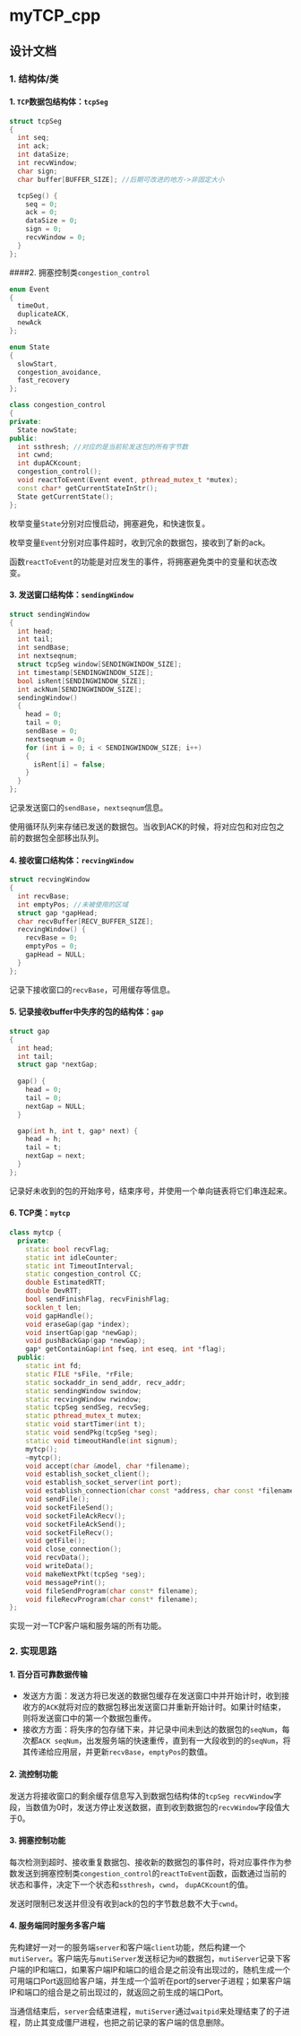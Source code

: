 # myTCP_cpp

## 设计文档

### 1.   结构体/类

#### 1. `TCP`数据包结构体：`tcpSeg`

```c++
struct tcpSeg
{
  int seq;
  int ack;
  int dataSize;
  int recvWindow;
  char sign;
  char buffer[BUFFER_SIZE]; //后期可改进的地方->非固定大小

  tcpSeg() {
    seq = 0;
    ack = 0;
    dataSize = 0;
    sign = 0;
    recvWindow = 0;
  }	
};
```

####2. 拥塞控制类`congestion_control`

```c++
enum Event
{
  timeOut,
  duplicateACK, 
  newAck
};

enum State
{
  slowStart,
  congestion_avoidance,
  fast_recovery
};

class congestion_control
{
private:
  State nowState;
public:
  int ssthresh; //对应的是当前轮发送包的所有字节数
  int cwnd;
  int dupACKcount;
  congestion_control();
  void reactToEvent(Event event, pthread_mutex_t *mutex);
  const char* getCurrentStateInStr();
  State getCurrentState();
};
```

枚举变量`State`分别对应慢启动，拥塞避免，和快速恢复。

枚举变量`Event`分别对应事件超时，收到冗余的数据包，接收到了新的ack。

函数`reactToEvent`的功能是对应发生的事件，将拥塞避免类中的变量和状态改变。

#### 3. 发送窗口结构体：`sendingWindow` 

```c++
struct sendingWindow
{
  int head;
  int tail;
  int sendBase;
  int nextseqnum;
  struct tcpSeg window[SENDINGWINDOW_SIZE];
  int timestamp[SENDINGWINDOW_SIZE];
  bool isRent[SENDINGWINDOW_SIZE];
  int ackNum[SENDINGWINDOW_SIZE];
  sendingWindow()
  {
    head = 0;
    tail = 0;
    sendBase = 0;
    nextseqnum = 0;
    for (int i = 0; i < SENDINGWINDOW_SIZE; i++)
    {
      isRent[i] = false;
    }
  }
};
```

记录发送窗口的`sendBase`，`nextseqnum`信息。

使用循环队列来存储已发送的数据包。当收到ACK的时候，将对应包和对应包之前的数据包全部移出队列。

#### 4. 接收窗口结构体：`recvingWindow `

```c++
struct recvingWindow
{
  int recvBase;
  int emptyPos; //未被使用的区域
  struct gap *gapHead;
  char recvBuffer[RECV_BUFFER_SIZE];
  recvingWindow() {
    recvBase = 0;
    emptyPos = 0;
    gapHead = NULL;
  }
};
```

记录下接收窗口的`recvBase`，可用缓存等信息。 

#### 5. 记录接收buffer中失序的包的结构体：`gap`

```c++
struct gap
{
  int head;
  int tail;
  struct gap *nextGap;
  
  gap() {
    head = 0;
    tail = 0;
    nextGap = NULL;
  }

  gap(int h, int t, gap* next) {
    head = h;
    tail = t;
    nextGap = next;
  }
};
```

记录好未收到的包的开始序号，结束序号，并使用一个单向链表将它们串连起来。 

#### 6. TCP类：`mytcp` 

```c++
class mytcp {
  private:
    static bool recvFlag;
    static int idleCounter;
    static int TimeoutInterval;
    static congestion_control CC;
    double EstimatedRTT;
    double DevRTT;
    bool sendFinishFlag, recvFinishFlag;
    socklen_t len;
    void gapHandle();
    void eraseGap(gap *index);
    void insertGap(gap *newGap);
    void pushBackGap(gap *newGap);
    gap* getContainGap(int fseq, int eseq, int *flag);
  public:
    static int fd;
    static FILE *sFile, *rFile;
    static sockaddr_in send_addr, recv_addr;
    static sendingWindow swindow;
    static recvingWindow rwindow;
    static tcpSeg sendSeg, recvSeg;
    static pthread_mutex_t mutex;
    static void startTimer(int t);
    static void sendPkg(tcpSeg *seg);
    static void timeoutHandle(int signum);
    mytcp();
    ~mytcp();
    void accept(char &model, char *filename);
    void establish_socket_client();
    void establish_socket_server(int port);
    void establish_connection(char const *address, char const *filename, char const model);
    void sendFile();
    void socketFileSend();
    void socketFileAckRecv();
    void socketFileAckSend();
    void socketFileRecv(); 
    void getFile();
    void close_connection();
    void recvData();
    void writeData();
    void makeNextPkt(tcpSeg *seg);
    void messagePrint();
    void fileSendProgram(char const* filename);
    void fileRecvProgram(char const* filename);
};
```

实现一对一TCP客户端和服务端的所有功能。

### 2. 实现思路

#### 1. 百分百可靠数据传输

- 发送方方面：发送方将已发送的数据包缓存在发送窗口中并开始计时，收到接收方的`ACK`就将对应的数据包移出发送窗口并重新开始计时。如果计时结束，则将发送窗口中的第一个数据包重传。 
- 接收方方面：将失序的包存储下来，并记录中间未到达的数据包的`seqNum`，每次都`ACK seqNum`，出发服务端的快速重传，直到有一大段收到的的`seqNum`，将其传递给应用层，并更新`recvBase`，`emptyPos`的数值。

#### 2. 流控制功能 

发送方将接收窗口的剩余缓存信息写入到数据包结构体的`tcpSeg recvWindow`字段，当数值为0时，发送方停止发送数据，直到收到数据包的`recvWindow`字段值大于0。

#### 3. 拥塞控制功能

每次检测到超时、接收重复数据包、接收新的数据包的事件时，将对应事件作为参数发送到拥塞控制类`congestion_control`的`reactToEvent`函数，函数通过当前的状态和事件，决定下一个状态和`ssthresh`，`cwnd`， `dupACKcount`的值。

发送时限制已发送并但没有收到ack的包的字节数总数不大于`cwnd`。

#### 4. 服务端同时服务多客户端

先构建好一对一的服务端`server`和客户端`client`功能，然后构建一个`mutiServer`。客户端先与`mutiServer`发送标记为`H`的数据包，`mutiServer`记录下客户端的IP和端口，如果客户端IP和端口的组合是之前没有出现过的，随机生成一个可用端口Port返回给客户端，并生成一个监听在port的server子进程；如果客户端IP和端口的组合是之前出现过的，就返回之前生成的端口Port。

当通信结束后，`server`会结束进程，`mutiServer`通过`waitpid`来处理结束了的子进程，防止其变成僵尸进程，也把之前记录的客户端的信息删除。


